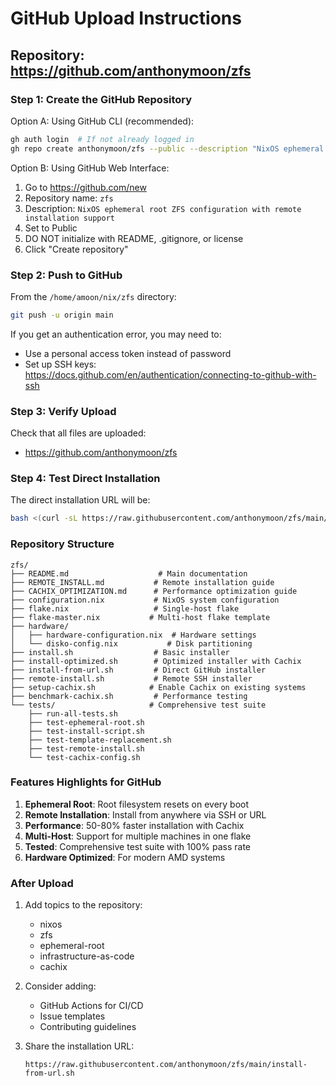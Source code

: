 # GitHub Upload Instructions

## Repository: https://github.com/anthonymoon/zfs

### Step 1: Create the GitHub Repository

Option A: Using GitHub CLI (recommended):
```bash
gh auth login  # If not already logged in
gh repo create anthonymoon/zfs --public --description "NixOS ephemeral root ZFS configuration with remote installation support"
```

Option B: Using GitHub Web Interface:
1. Go to https://github.com/new
2. Repository name: `zfs`
3. Description: `NixOS ephemeral root ZFS configuration with remote installation support`
4. Set to Public
5. DO NOT initialize with README, .gitignore, or license
6. Click "Create repository"

### Step 2: Push to GitHub

From the `/home/amoon/nix/zfs` directory:
```bash
git push -u origin main
```

If you get an authentication error, you may need to:
- Use a personal access token instead of password
- Set up SSH keys: https://docs.github.com/en/authentication/connecting-to-github-with-ssh

### Step 3: Verify Upload

Check that all files are uploaded:
- https://github.com/anthonymoon/zfs

### Step 4: Test Direct Installation

The direct installation URL will be:
```bash
bash <(curl -sL https://raw.githubusercontent.com/anthonymoon/zfs/main/install-from-url.sh) hostname /dev/nvme0n1
```

### Repository Structure

```
zfs/
├── README.md                    # Main documentation
├── REMOTE_INSTALL.md           # Remote installation guide
├── CACHIX_OPTIMIZATION.md      # Performance optimization guide
├── configuration.nix           # NixOS system configuration
├── flake.nix                   # Single-host flake
├── flake-master.nix           # Multi-host flake template
├── hardware/
│   ├── hardware-configuration.nix  # Hardware settings
│   └── disko-config.nix           # Disk partitioning
├── install.sh                  # Basic installer
├── install-optimized.sh        # Optimized installer with Cachix
├── install-from-url.sh         # Direct GitHub installer
├── remote-install.sh           # Remote SSH installer
├── setup-cachix.sh            # Enable Cachix on existing systems
├── benchmark-cachix.sh         # Performance testing
└── tests/                     # Comprehensive test suite
    ├── run-all-tests.sh
    ├── test-ephemeral-root.sh
    ├── test-install-script.sh
    ├── test-template-replacement.sh
    ├── test-remote-install.sh
    └── test-cachix-config.sh
```

### Features Highlights for GitHub

1. **Ephemeral Root**: Root filesystem resets on every boot
2. **Remote Installation**: Install from anywhere via SSH or URL
3. **Performance**: 50-80% faster installation with Cachix
4. **Multi-Host**: Support for multiple machines in one flake
5. **Tested**: Comprehensive test suite with 100% pass rate
6. **Hardware Optimized**: For modern AMD systems

### After Upload

1. Add topics to the repository:
   - nixos
   - zfs
   - ephemeral-root
   - infrastructure-as-code
   - cachix

2. Consider adding:
   - GitHub Actions for CI/CD
   - Issue templates
   - Contributing guidelines

3. Share the installation URL:
   ```
   https://raw.githubusercontent.com/anthonymoon/zfs/main/install-from-url.sh
   ```